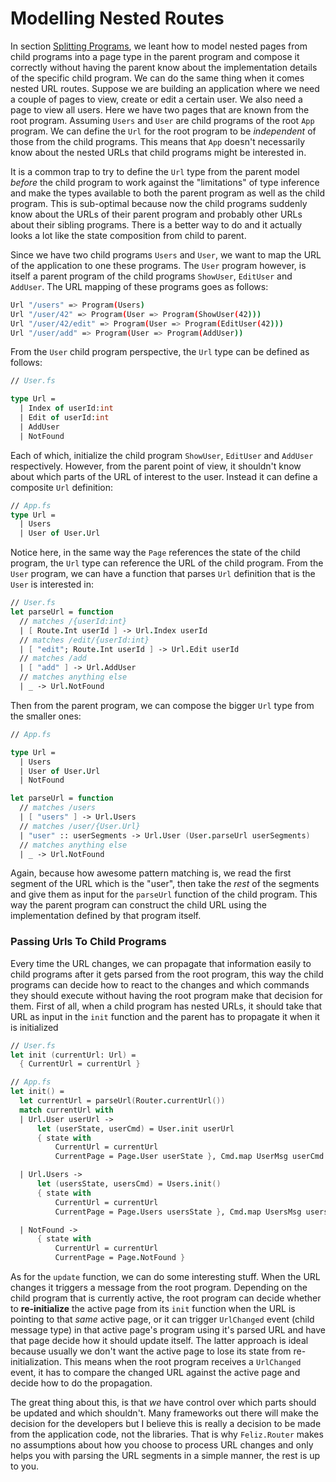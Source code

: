 # Modelling Nested Routes

In section [Splitting Programs](splitting-programs), we leant how to model nested pages from child programs into a page type in the parent program and compose it correctly without having the parent know about the implementation details of the specific child program. We can do the same thing when it comes nested URL routes. Suppose we are building an application where we need a couple of pages to view, create or edit a certain user. We also need a page to view all users. Here we have two pages that are known from the root program. Assuming `Users` and `User` are child programs of the root `App` program. We can define the `Url` for the root program to be *independent* of those from the child programs. This means that `App` doesn't necessarily know about the nested URLs that child programs might be interested in.

It is a common trap to try to define the `Url` type from the parent model *before* the child program to work against the "limitations" of type inference and make the types available to both the parent program as well as the child program. This is sub-optimal because now the child programs suddenly know about the URLs of their parent program and probably other URLs about their sibling programs. There is a better way to do and it actually looks a lot like the state composition from child to parent.

Since we have two child programs `Users` and `User`, we want to map the URL of the application to one these programs. The `User` program however, is itself a parent program of the child programs `ShowUser`, `EditUser` and `AddUser`. The URL mapping of these programs goes as follows:
```bash
Url "/users" => Program(Users)
Url "/user/42" => Program(User => Program(ShowUser(42)))
Url "/user/42/edit" => Program(User => Program(EditUser(42)))
Url "/user/add" => Program(User => Program(AddUser))
```
From the `User` child program perspective, the `Url` type can be defined as follows:
```fsharp
// User.fs

type Url =
  | Index of userId:int
  | Edit of userId:int
  | AddUser
  | NotFound
```
Each of which, initialize the child program `ShowUser`, `EditUser` and `AddUser` respectively. However, from the parent point of view, it shouldn't know about which parts of the URL of interest to the user. Instead it can define a composite `Url` definition:

```fsharp
// App.fs
type Url =
  | Users
  | User of User.Url
```
Notice here, in the same way the `Page` references the state of the child program, the `Url` type can reference the URL of the child program. From the `User` program, we can have a function that parses `Url` definition that is the `User` is interested in:
```fsharp
// User.fs
let parseUrl = function
  // matches /{userId:int}
  | [ Route.Int userId ] -> Url.Index userId
  // matches /edit/{userId:int}
  | [ "edit"; Route.Int userId ] -> Url.Edit userId
  // matches /add
  | [ "add" ] -> Url.AddUser
  // matches anything else
  | _ -> Url.NotFound
```
Then from the parent program, we can compose the bigger `Url` type from the smaller ones:
```fsharp {highlight: [10]}
// App.fs

type Url =
  | Users
  | User of User.Url
  | NotFound

let parseUrl = function
  // matches /users
  | [ "users" ] -> Url.Users
  // matches /user/{User.Url}
  | "user" :: userSegments -> Url.User (User.parseUrl userSegments)
  // matches anything else
  | _ -> Url.NotFound
```
Again, because how awesome pattern matching is, we read the first segment of the URL which is the "user", then take the *rest* of the segments and give them as input for the `parseUrl` function of the child program. This way the parent program can construct the child URL using the implementation defined by that program itself.

### Passing Urls To Child Programs

Every time the URL changes, we can propagate that information easily to child programs after it gets parsed from the root program, this way the child programs can decide how to react to the changes and which commands they should execute without having the root program make that decision for them. First of all, when a child program has nested URLs, it should take that URL as input in the `init` function and the parent has to propagate it when it is initialized
```fsharp {highlight: ['10-13']}
// User.fs
let init (currentUrl: Url) =
  { CurrentUrl = currentUrl }

// App.fs
let init() =
  let currentUrl = parseUrl(Router.currentUrl())
  match currentUrl with
  | Url.User userUrl ->
      let (userState, userCmd) = User.init userUrl
      { state with
          CurrentUrl = currentUrl
          CurrentPage = Page.User userState }, Cmd.map UserMsg userCmd

  | Url.Users ->
      let (usersState, usersCmd) = Users.init()
      { state with
          CurrentUrl = currentUrl
          CurrentPage = Page.Users usersState }, Cmd.map UsersMsg usersCmd

  | NotFound ->
      { state with
          CurrentUrl = currentUrl
          CurrentPage = Page.NotFound }
```
As for the `update` function, we can do some interesting stuff. When the URL changes it triggers a message from the root program. Depending on the child program that is currently active, the root program can decide whether to **re-initialize** the active page from its `init` function when the URL is pointing to that *same* active page, or it can trigger `UrlChanged` event (child message type) in that active page's program using it's parsed URL and have that page decide how it should update itself. The latter approach is ideal because usually we don't want the active page to lose its state from re-initialization. This means when the root program receives a `UrlChanged` event, it has to compare the changed URL against the active page and decide how to do the propagation.

The great thing about this, is that *we* have control over which parts should be updated and which shouldn't. Many frameworks out there will make the decision for the developers but I believe this is really a decision to be made from the application code, not the libraries. That is why `Feliz.Router` makes no assumptions about how you choose to process URL changes and only helps you with parsing the URL segments in a simple manner, the rest is up to you.
